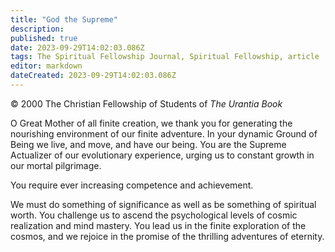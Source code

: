 ```yaml
---
title: "God the Supreme"
description: 
published: true
date: 2023-09-29T14:02:03.086Z
tags: The Spiritual Fellowship Journal, Spiritual Fellowship, article
editor: markdown
dateCreated: 2023-09-29T14:02:03.086Z
---
```


<p class="v-card v-sheet theme--light gray lighten-3 px-2">© 2000 The Christian Fellowship of Students of <i>The Urantia Book</i></p>

O Great Mother of all finite creation, we thank you
for generating the nourishing environment of our finite adventure.
In your dynamic Ground of Being we live, and move, and have our being.
You are the Supreme Actualizer of our evolutionary experience, 
urging us to constant growth in our mortal pilgrimage.

You require ever increasing competence and
achievement.

We must do something of significance as well as
be something of spiritual worth.
You challenge us to ascend the psychological
levels of cosmic realization and mind mastery.
You lead us in the finite exploration of the
cosmos, and we rejoice in the promise 
of the thrilling adventures of eternity.